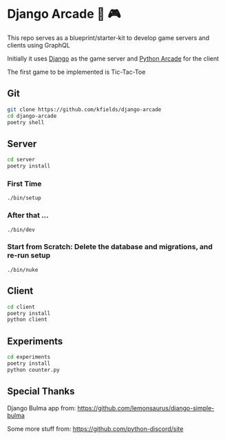 # Django Arcade :snake: :video_game:

This repo serves as a blueprint/starter-kit to develop game servers and clients using GraphQL

Initially it uses [Django](https://www.djangoproject.com/) as the game server and [Python Arcade](https://api.arcade.academy/) for the client

The first game to be implemented is Tic-Tac-Toe

## Git

```bash
git clone https://github.com/kfields/django-arcade
cd django-arcade
poetry shell
```

## Server

```bash
cd server
poetry install
```

### First Time

```
./bin/setup
```

### After that ...

```
./bin/dev
```

### Start from Scratch:  Delete the database and migrations, and re-run setup

```
./bin/nuke
```

## Client

```bash
cd client
poetry install
python client
```

## Experiments

```bash
cd experiments
poetry install
python counter.py
```

## Special Thanks
Django Bulma app from:  https://github.com/lemonsaurus/django-simple-bulma

Some more stuff from:  https://github.com/python-discord/site